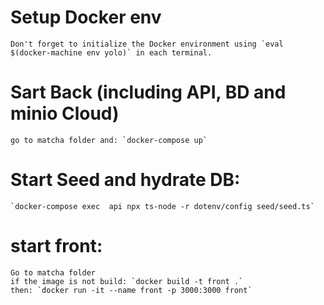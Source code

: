 # Setup Docker env

    Don't forget to initialize the Docker environment using `eval $(docker-machine env yolo)` in each terminal.

# Sart Back (including API, BD and minio Cloud)

    go to matcha folder and: `docker-compose up`

# Start Seed and hydrate DB:

    `docker-compose exec  api npx ts-node -r dotenv/config seed/seed.ts`

# start front:

    Go to matcha folder
    if the image is not build: `docker build -t front .`
    then: `docker run -it --name front -p 3000:3000 front`
